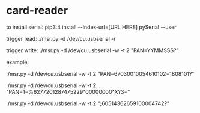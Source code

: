 # card-reader


to install serial:
pip3.4 install --index-url=[URL HERE] pySerial --user



trigger read:
./msr.py -d /dev/cu.usbserial -r

trigger write:
./msr.py -d /dev/cu.usbserial -w -t 2 "PAN=YYMMSSS?”

example:

./msr.py -d /dev/cu.usbserial -w -t 2 "PAN=67030010054610102=1808101?"


./msr.py -d /dev/cu.usbserial -w -t 2 "PAN=1=%6277201287475229^00000000^X?3="


./msr.py -d /dev/cu.usbserial -w -t 2 ";60514362659100004742?"
